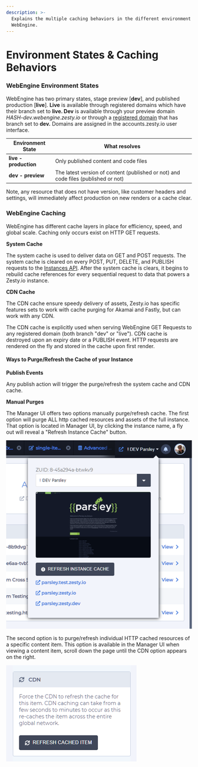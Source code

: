 ```yaml
---
description: >-
  Explains the multiple caching behaviors in the different environment state of
  WebEngine.
---
```


# Environment States & Caching Behaviors

### WebEngine Environment States

WebEngine has two primary states, stage preview \[**dev**], and published production \[**live**]. **Live** is available through registered domains which have their branch set to **live. Dev** is available through your preview domain _HASH-dev.webengine.zesty.io_ or through a [registered domain](../../tools/guides/how-to-launch-an-instance.md#1-set-a-custom-domain-name) that has branch set to **dev.** Domains are assigned in the accounts.zesty.io user interface.

| Environment State     | What resolves                                                                      |
| --------------------- | ---------------------------------------------------------------------------------- |
| **live - production** | Only published content and code files                                              |
| **dev - preview**     | The latest version of content (published or not) and code files (published or not) |

Note, any resource that does not have version, like customer headers and settings, will immediately affect production on new renders or a cache clear.

### WebEngine Caching

WebEngine has different cache layers in place for efficiency, speed, and global scale. Caching only occurs exist on HTTP GET requests.

**System Cache**

The system cache is used to deliver data on GET and POST requests. The system cache is cleared on every POST, PUT, DELETE, and PUBLISH requests to the [Instances API](../../apis/instances-api.md). After the system cache is clears, it begins to rebuild cache references for every sequential request to data that powers a Zesty.io instance.

**CDN Cache**

The CDN cache ensure speedy delivery of assets, Zesty.io has specific features sets to work with cache purging for Akamai and Fastly, but can work with any CDN. &#x20;

The CDN cache is explicitly used when serving WebEngine GET Requests to any registered domain (both branch "dev" or "live"). CDN cache is destroyed upon an expiry date or a PUBLISH event. HTTP requests are rendered on the fly and stored in the cache upon first render. &#x20;

#### Ways to Purge/Refresh the Cache of your Instance

**Publish Events**

Any publish action will trigger the purge/refresh the system cache and CDN cache.

**Manual Purges**

The Manager UI offers two options manually purge/refresh cache. The first option will purge ALL http cached resources and assets of the full instance. That option is located in Manager UI, by clicking the instance name, a fly out will reveal a "Refresh Instance Cache" button.

![In Manager UI, by clicking the instance name, a fly out will reveal a "Refresh Instance Cache" button.](../../.gitbook/assets/image.png)

The second option is to purge/refresh individual HTTP cached resources of a specific content item. This option is available in the Manager UI when viewing a content item, scroll down the page until the CDN option appears on the right.&#x20;

![In Manager UI, when viewing a content item, scroll down and look on the right side.](<../../.gitbook/assets/image (67).png>)
